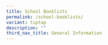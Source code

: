 ```yaml
---
title: School Booklists
permalink: /school-booklists/
variant: tiptap
description: ""
third_nav_title: General Information
---
```

